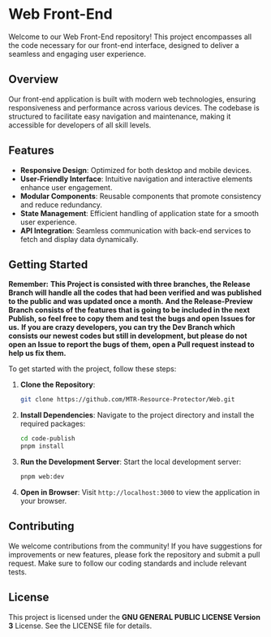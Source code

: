 # Web Front-End

Welcome to our Web Front-End repository! This project encompasses all the code necessary for our front-end interface, designed to deliver a seamless and engaging user experience.

## Overview

Our front-end application is built with modern web technologies, ensuring responsiveness and performance across various devices. The codebase is structured to facilitate easy navigation and maintenance, making it accessible for developers of all skill levels.

## Features

- **Responsive Design**: Optimized for both desktop and mobile devices.
- **User-Friendly Interface**: Intuitive navigation and interactive elements enhance user engagement.
- **Modular Components**: Reusable components that promote consistency and reduce redundancy.
- **State Management**: Efficient handling of application state for a smooth user experience.
- **API Integration**: Seamless communication with back-end services to fetch and display data dynamically.

## Getting Started

**Remember:**
**This Project is consisted with three branches, the Release Branch will handle all the codes that had been verified and was published to the public and was updated once a month.**
**And the Release-Preview Branch consists of the features that is going to be included in the next Publish, so feel free to copy them and test the bugs and open Issues for us.**
**If you are crazy developers, you can try the Dev Branch which consists our newest codes but  still in development, but please do not open an Issue to report the bugs of them, open a Pull request instead to help us fix them.**

To get started with the project, follow these steps:

1. **Clone the Repository**:
   ```bash
   git clone https://github.com/MTR-Resource-Protector/Web.git
   ```

2. **Install Dependencies**:
   Navigate to the project directory and install the required packages:
   ```bash
   cd code-publish
   pnpm install
   ```

3. **Run the Development Server**:
   Start the local development server:
   ```bash
   pnpm web:dev
   ```

4. **Open in Browser**:
   Visit `http://localhost:3000` to view the application in your browser.

## Contributing

We welcome contributions from the community! If you have suggestions for improvements or new features, please fork the repository and submit a pull request. Make sure to follow our coding standards and include relevant tests.

## License

This project is licensed under the **GNU GENERAL PUBLIC LICENSE Version 3** License. See the LICENSE file for details.
